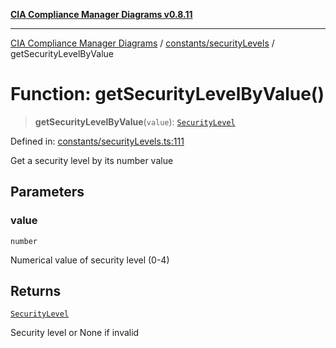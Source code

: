 [**CIA Compliance Manager Diagrams v0.8.11**](../../../README.md)

***

[CIA Compliance Manager Diagrams](../../../modules.md) / [constants/securityLevels](../README.md) / getSecurityLevelByValue

# Function: getSecurityLevelByValue()

> **getSecurityLevelByValue**(`value`): [`SecurityLevel`](../../../types/cia/type-aliases/SecurityLevel.md)

Defined in: [constants/securityLevels.ts:111](https://github.com/Hack23/cia-compliance-manager/blob/d6eede30e4f01622fe18187e98b207e9a06a781f/src/constants/securityLevels.ts#L111)

Get a security level by its number value

## Parameters

### value

`number`

Numerical value of security level (0-4)

## Returns

[`SecurityLevel`](../../../types/cia/type-aliases/SecurityLevel.md)

Security level or None if invalid
